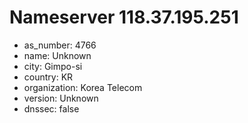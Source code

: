 # Nameserver 118.37.195.251

* as_number: 4766
* name: Unknown
* city: Gimpo-si
* country: KR
* organization: Korea Telecom
* version: Unknown
* dnssec: false
